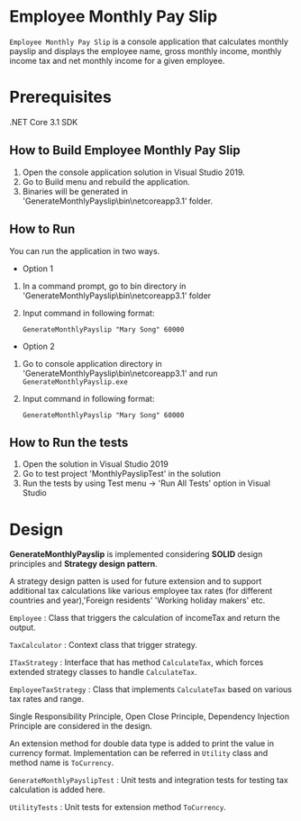 # Employee Monthly Pay Slip

`Employee Monthly Pay Slip` is a console application that calculates monthly payslip and displays the employee name, gross monthly income, monthly income tax and net monthly income for a given employee.

# Prerequisites

.NET Core 3.1 SDK

## How to Build Employee Monthly Pay Slip

1. Open the console application solution in Visual Studio 2019.
2. Go to Build menu and rebuild the application.
3. Binaries will be generated in 'GenerateMonthlyPayslip\bin\netcoreapp3.1' folder.

## How to Run

You can run the application in two ways.

- Option 1

1.  In a command prompt, go to bin directory in 'GenerateMonthlyPayslip\bin\netcoreapp3.1' folder

2.  Input command in following format:

        GenerateMonthlyPayslip "Mary Song" 60000

- Option 2

1.  Go to console application directory in 'GenerateMonthlyPayslip\bin\netcoreapp3.1' and run `GenerateMonthlyPayslip.exe`

2.  Input command in following format:

        GenerateMonthlyPayslip "Mary Song" 60000

## How to Run the tests

1. Open the solution in Visual Studio 2019
2. Go to test project 'MonthlyPayslipTest' in the solution
3. Run the tests by using Test menu -> 'Run All Tests' option in Visual Studio

# Design

**GenerateMonthlyPayslip** is implemented considering **SOLID** design principles and **Strategy design pattern**.

A strategy design patten is used for future extension and to support additional tax calculations like various employee tax rates (for different countries and year),'Foreign residents' 'Working holiday makers' etc.

`Employee` : Class that triggers the calculation of incomeTax and return the output.

`TaxCalculator` : Context class that trigger strategy.

`ITaxStrategy` : Interface that has method `CalculateTax`, which forces extended strategy classes to handle `CalculateTax`.

`EmployeeTaxStrategy` : Class that implements `CalculateTax` based on various tax rates and range.

Single Responsibility Principle, Open Close Principle, Dependency Injection Principle are considered in the design.

An extension method for double data type is added to print the value in currency format. Implementation can be referred in `Utility` class and method name is `ToCurrency`.

`GenerateMonthlyPayslipTest` : Unit tests and integration tests for testing tax calculation is added here.

`UtilityTests` : Unit tests for extension method `ToCurrency`.
